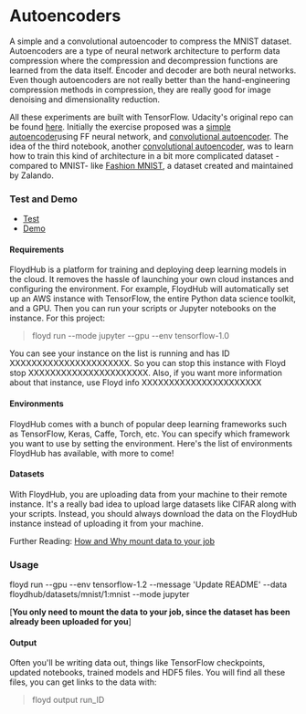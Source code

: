 # Autoencoders

A simple and a convolutional autoencoder to compress the MNIST dataset. Autoencoders are a type of neural network architecture to perform data compression where the compression and decompression functions are learned from the data itself. Encoder and decoder are both neural networks. Even though autoencoders are not really better than the hand-engineering compression methods in compression, they are really good for image denoising and dimensionality reduction. 

All these experiments are built with TensorFlow. Udacity's original repo can be found [here](http://github.com/deep-learning/autoencoder/). Initially the exercise proposed was a [simple autoencoder](Simple_Autoencoder.ipynb)using FF neural network, and [convolutional autoencoder](Convolutional_Autoencoder_MNIST.ipynb). The idea of the third notebook, another [convolutional autoencoder](Convolutional_Autoencoder_fashionMNIST.ipynb), was to learn how to train this kind of architecture in a bit more complicated dataset -compared to MNIST- like [Fashion MNIST](https://github.com/zalandoresearch/fashion-mnist), a dataset created and maintained by Zalando. 

### Test and Demo

* [Test](http://localhost:8888/notebooks/autoencoders/)
* [Demo](https://www.floydhub.com/nvmoyar/projects/fashion-mnist-autoencoder)

#### Requirements

FloydHub is a platform for training and deploying deep learning models in the cloud. It removes the hassle of launching your own cloud instances and configuring the environment. For example, FloydHub will automatically set up an AWS instance with TensorFlow, the entire Python data science toolkit, and a GPU. Then you can run your scripts or Jupyter notebooks on the instance. 
For this project: 

> floyd run --mode jupyter --gpu --env tensorflow-1.0

You can see your instance on the list is running and has ID XXXXXXXXXXXXXXXXXXXXXX. So you can stop this instance with Floyd stop XXXXXXXXXXXXXXXXXXXXXX. Also, if you want more information about that instance, use Floyd info XXXXXXXXXXXXXXXXXXXXXX

#### Environments

FloydHub comes with a bunch of popular deep learning frameworks such as TensorFlow, Keras, Caffe, Torch, etc. You can specify which framework you want to use by setting the environment. Here's the list of environments FloydHub has available, with more to come!

#### Datasets 

With FloydHub, you are uploading data from your machine to their remote instance. It's a really bad idea to upload large datasets like CIFAR along with your scripts. Instead, you should always download the data on the FloydHub instance instead of uploading it from your machine.

Further Reading: [How and Why mount data to your job](https://docs.floydhub.com/guides/data/mounting_data/)

### Usage 

floyd run --gpu --env tensorflow-1.2 --message 'Update README' --data floydhub/datasets/mnist/1:mnist --mode jupyter

[**You only need to mount the data to your job, since the dataset has been already been uploaded for you**]

#### Output

Often you'll be writing data out, things like TensorFlow checkpoints, updated notebooks, trained models and HDF5 files. You will find all these files, you can get links to the data with:

> floyd output run_ID